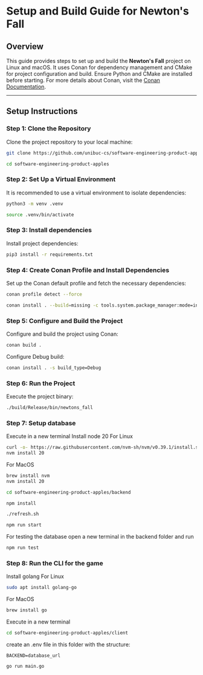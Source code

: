 # Setup and Build Guide for Newton's Fall

## Overview

This guide provides steps to set up and build the **Newton's Fall** project on Linux and macOS. It uses Conan for dependency management and CMake for project configuration and build. Ensure Python and CMake are installed before starting. For more details about Conan, visit the [Conan Documentation](https://docs.conan.io/2/reference/conanfile.html).

---

## Setup Instructions

### Step 1: Clone the Repository
Clone the project repository to your local machine:
```bash
git clone https://github.com/unibuc-cs/software-engineering-product-apples.git
```
```bash
cd software-engineering-product-apples
```

### Step 2: Set Up a Virtual Environment
It is recommended to use a virtual environment to isolate dependencies:
```bash
python3 -m venv .venv
```
```bash
source .venv/bin/activate
```

### Step 3: Install dependencies
Install project dependencies:
```bash
pip3 install -r requirements.txt
```

### Step 4: Create Conan Profile and Install Dependencies
Set up the Conan default profile and fetch the necessary dependencies:
```bash
conan profile detect --force
```
```bash
conan install . --build=missing -c tools.system.package_manager:mode=install -c tools.system.package_manager:sudo=True
```

### Step 5: Configure and Build the Project
Configure and build the project using Conan:
```bash
conan build .
```

Configure Debug build:
```bash
conan install . -s build_type=Debug 
```

### Step 6: Run the Project
Execute the project binary:
```bash
./build/Release/bin/newtons_fall
```

### Step 7: Setup database
Execute in a new terminal
Install node 20
For Linux
```bash
curl -o- https://raw.githubusercontent.com/nvm-sh/nvm/v0.39.1/install.sh | bash
nvm install 20
```
For MacOS
```bash
brew install nvm
nvm install 20
```
```bash
cd software-engineering-product-apples/backend
```
```bash
npm install
```
```bash
./refresh.sh
```
```bash
npm run start
```
For testing the database open a new terminal in the backend folder and run
```bash
npm run test
```

### Step 8: Run the CLI for the game
Install golang
For Linux
```bash
sudo apt install golang-go
```
For MacOS
```bash
brew install go
```
Execute in a new terminal
```bash
cd software-engineering-product-apples/client
```
create an .env file in this folder with the structure: 
```.env
BACKEND=database_url
```
```bash
go run main.go
```